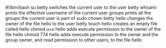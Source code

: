 #!/bin/bash
su betty switches the current user to the user betty
whoami prints the effective username of the current user
groups prints all the groups the current user is part of
sudo chown betty hello changes the owner of the file hello to the user betty
touch hello creates an empty file called hello
chmod u+x hello adds execute permission to the owner of the file hello
chmod 774 hello adds execute permission to the owner and the group owner, and read permission to other users, to the file hello
